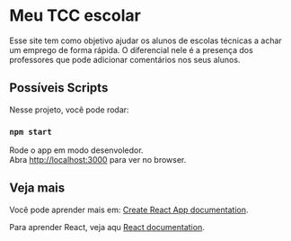 # Meu TCC escolar
Esse site tem como objetivo ajudar os alunos de escolas técnicas a achar um emprego de forma rápida. 
O diferencial nele é a presença dos professores que pode adicionar comentários nos seus alunos.

## Possíveis Scripts

Nesse projeto, você pode rodar:

### `npm start`

Rode o app em modo desenvoledor.\
Abra [http://localhost:3000](http://localhost:3000) para ver no browser.

## Veja mais

Você pode aprender mais em: [Create React App documentation](https://facebook.github.io/create-react-app/docs/getting-started).

Para aprender React, veja aqu [React documentation](https://reactjs.org/).
